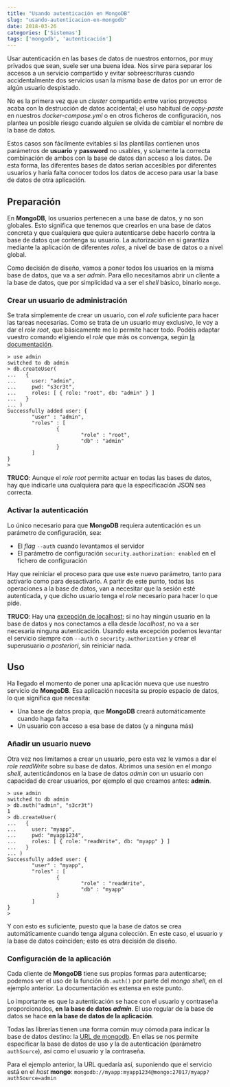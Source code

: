 ```yaml
---
title: "Usando autenticación en MongoDB"
slug: "usando-autenticacion-en-mongodb"
date: 2018-03-26
categories: ['Sistemas']
tags: ['mongodb', 'autenticación']
---
```


Usar autenticación en las bases de datos de nuestros entornos, por muy privados que sean, suele ser una buena idea. Nos sirve para separar los accesos a un servicio compartido y evitar sobreescrituras cuando accidentalmente dos servicios usan la misma base de datos por un error de algún usuario despistado.<!--more-->

No es la primera vez que un *cluster* compartido entre varios proyectos acaba con la destrucción de datos accidental; el uso habitual de *copy-paste* en nuestros *docker-compose.yml* o en otros ficheros de configuración, nos plantea un posible riesgo cuando alguien se olvida de cambiar el nombre de la base de datos.

Estos casos son fácilmente evitables si las plantillas contienen unos parámetros de **usuario** y **password** no usables, y solamente la correcta combinación de ambos con la base de datos dan acceso a los datos. De esta forma, las diferentes bases de datos serian accesibles por diferentes usuarios y haría falta conocer todos los datos de acceso para usar la base de datos de otra aplicación.

## Preparación

En **MongoDB**, los usuarios pertenecen a una base de datos, y no son globales. Esto significa que tenemos que crearlos en una base de datos concreta y que cualquiera que quiera autenticarse debe hacerlo contra la base de datos que contenga su usuario. La autorización en sí garantiza mediante la aplicación de diferentes *roles*, a nivel de base de datos o a nivel global.

Como decisión de diseño, vamos a poner todos los usuarios en la misma base de datos, que va a ser *admin*. Para ello necesitamos abrir un cliente a la base de datos, que por simplicidad va a ser el *shell* básico, binario `mongo`.

### Crear un usuario de administración

Se trata simplemente de crear un usuario, con el *role* suficiente para hacer las tareas necesarias. Como se trata de un usuario muy exclusivo, le voy a dar el *role root*, que básicamente me lo permite hacer todo. Podéis adaptar vuestro comando eligiendo el *role* que más os convenga, según [la documentación](https://docs.mongodb.com/manual/reference/built-in-roles/#built-in-roles).
```
> use admin
switched to db admin
> db.createUser(
...   {
...     user: "admin",
...     pwd: "s3cr3t",
...     roles: [ { role: "root", db: "admin" } ]
...   }
... )
Successfully added user: {
        "user" : "admin",
        "roles" : [
                {
                        "role" : "root",
                        "db" : "admin"
                }
        ]
}
>
```

**TRUCO**: Aunque el *role root* permite actuar en todas las bases de datos, hay que indicarle una cualquiera para que la especificación JSON sea correcta.

### Activar la autenticación

Lo único necesario para que **MongoDB** requiera autenticación es un parámetro de configuración, sea:

* El *flag* `--auth` cuando levantamos el servidor
* El parámetro de configuración `security.authorization: enabled` en el fichero de configuración

Hay que reiniciar el proceso para que use este nuevo parámetro, tanto para activarlo como para desactivarlo. A partir de este punto, todas las operaciones a la base de datos, van a necesitar que la sesión esté autenticada, y que dicho usuario tenga el *role* necesario para hacer lo que pide.

**TRUCO**: Hay una [excepción de localhost](https://docs.mongodb.com/manual/core/security-users/#localhost-exception); si no hay ningún usuario en la base de datos y nos conectamos a ella desde *localhost*, no va a ser necesaria ninguna autenticación. Usando esta excepción podemos levantar el servicio siempre con `--auth` o `security.authorization` y crear el superusuario *a posteriori*, sin reiniciar nada.

## Uso

Ha llegado el momento de poner una aplicación nueva que use nuestro servicio de **MongoDB**. Esa aplicación necesita su propio espacio de datos, lo que significa que necesita:

* Una base de datos propia, que **MongoDB** creará automáticamente cuando haga falta
* Un usuario con acceso a esa base de datos (y a ninguna más)

### Añadir un usuario nuevo

Otra vez nos limitamos a crear un usuario, pero esta vez le vamos a dar el *role readWrite* sobre su base de datos. Abrimos una sesión en el *mongo shell*, autenticándonos en la base de datos *admin* con un usuario con capacidad de crear usuarios, por ejemplo el que creamos antes: **admin**.

```
> use admin
switched to db admin
> db.auth("admin", "s3cr3t")
1
> db.createUser(
...   {
...     user: "myapp",
...     pwd: "myapp1234",
...     roles: [ { role: "readWrite", db: "myapp" } ]
...   }
... )
Successfully added user: {
        "user" : "myapp",
        "roles" : [
                {
                        "role" : "readWrite",
                        "db" : "myapp"
                }
        ]
}
>
```

Y con esto es suficiente, puesto que la base de datos se crea automáticamente cuando tenga alguna colección. En este caso, el usuario y la base de datos coinciden; esto es otra decisión de diseño.

### Configuración de la aplicación

Cada cliente de **MongoDB** tiene sus propias formas para autenticarse; podemos ver el uso de la función `db.auth()` por parte del *mongo shell*, en el ejemplo anterior. La documentación es extensa en este punto.

Lo importante es que la autenticación se hace con el usuario y contraseña proporcionados, **en la base de datos _admin_**. El uso regular de la base de datos se hace **en la base de datos de la aplicación**.

Todas las librerías tienen una forma común muy cómoda para indicar la base de datos destino: la [URL de mongodb](https://docs.mongodb.com/manual/reference/connection-string/). En ellas se nos permite especificar la base de datos de uso y la de autenticación (parámetro `authSource`), así como el usuario y la contraseña.

Para el ejemplo anterior, la URL quedaría así, suponiendo que el servicio está en el *host* **mongo**: `mongodb://myapp:myapp1234@mongo:27017/myapp?authSource=admin`

